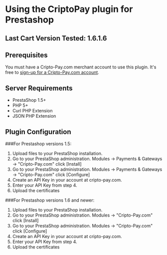 # Using the CriptoPay plugin for Prestashop

## Last Cart Version Tested: 1.6.1.6

## Prerequisites
You must have a Cripto-Pay.com merchant account to use this plugin.  It's free to [sign-up for a Cripto-Pay.com account](https://cripto-pay.com).


## Server Requirements

+ PrestaShop 1.5+
+ PHP 5+
+ Curl PHP Extension
+ JSON PHP Extension

## Plugin Configuration

###For Prestashop versions 1.5:
1. Upload files to your PrestaShop installation.<br />
2. Go to your PrestaShop administration. Modules -> Payments & Gateways -> "Cripto-Pay.com" click [Install]<br />
3. Go to your PrestaShop administration. Modules -> Payments & Gateways -> "Cripto-Pay.com" click [Configure]<br />
4. Create an API Key in your account at cripto-pay.com.<br />
5. Enter your API Key from step 4.
6. Upload the certificates

###For Prestashop versions 1.6 and newer:
1. Upload files to your PrestaShop installation.<br />
2. Go to your PrestaShop administration. Modules -> "Cripto-Pay.com" click [Install]<br />
3. Go to your PrestaShop administration. Modules -> "Cripto-Pay.com" click [Configure]<br />
4. Create an API Key in your account at cripto-pay.com.<br />
5. Enter your API Key from step 4.
6. Upload the certificates
